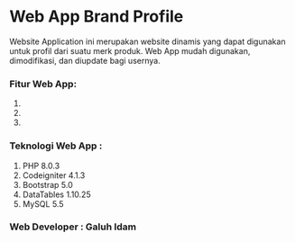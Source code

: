 # Web App Brand Profile
Website Application ini merupakan website dinamis yang dapat digunakan untuk profil dari suatu merk produk. Web App mudah digunakan, dimodifikasi, dan diupdate bagi usernya.

### Fitur Web App:

1.

2.

3.


### Teknologi Web App :

1. PHP 8.0.3
2. Codeigniter 4.1.3
3. Bootstrap 5.0
4. DataTables 1.10.25
5. MySQL 5.5

### Web Developer : Galuh Idam

